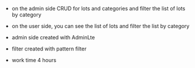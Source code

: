 - on the admin side CRUD for lots and categories and filter the list of lots by category
- on the user side, you can see the list of lots and filter the list by category
- admin side created with AdminLte
- filter created with pattern filter

- work time 4 hours
